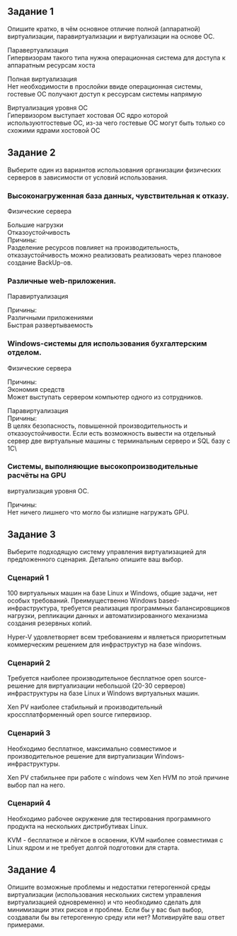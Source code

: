 ## Задание 1
Опишите кратко, в чём основное отличие полной (аппаратной) виртуализации, паравиртуализации и виртуализации на основе ОС.

Паравертуализация\
Гипервизорам такого типа нужна операционная система для доступа к аппаратным ресурсам хоста

Полная виртуализация\
Нет необходимости в прослойки ввиде операционная системы, гостевые ОС получают доступ к рессурсам системы напрямую

Виртуализация уровня ОС\
Гипервизором выступает хостовая ОС ядро которой используютгостевые ОС, из-за чего гостевые ОС могут быть только со схожими ядрами хостовой ОС


## Задание 2
Выберите один из вариантов использования организации физических серверов в зависимости от условий использования.

### Высоконагруженная база данных, чувствительная к отказу.
Физические сервера

Большие нагрузки\
Отказоустойчивость\
Причины:\
Разделение ресурсов повлияет на производительность, отказаустойчивость можно реализовать реализовать через плановое создание BackUp-ов.

### Различные web-приложения.
Паравиртуализация

Причины:\
Различными приложениями\
Быстрая развертываемость

### Windows-системы для использования бухгалтерским отделом.
Физические сервера

Причины:\
Экономия средств\
Может выступать сервером компьютер одного из сотрудников.

Паравиртуализация\
Причины:\
В целях безопасность, повышенной производительность и отказоустойчивости.
Если есть возможность вывести на отдельный сервер две виртуальные машины с терминальным серверо  и SQL базу c 1С\


### Системы, выполняющие высокопроизводительные расчёты на GPU
виртуализация уровня ОС. 

Причины:\
Нет ничего лишнего что  могло бы излишне нагружать GPU.


## Задание 3
Выберите подходящую систему управления виртуализацией для предложенного сценария. Детально опишите ваш выбор.

### Cценарий 1
100 виртуальных машин на базе Linux и Windows, общие задачи, нет особых требований. Преимущественно Windows based-инфраструктура, требуется реализация программных балансировщиков нагрузки, репликации данных и автоматизированного механизма создания резервных копий.

Hyper-V удовлетворяет всем требованиеям и являеться приоритетным коммерческим решением для инфраструктур на базе windows.


### Cценарий 2
Требуется наиболее производительное бесплатное open source-решение для виртуализации небольшой (20-30 серверов) инфраструктуры на базе Linux и Windows виртуальных машин.

Xen PV наиболее стабильный и производительный кроссплатформенный open source гипервизор.

### Cценарий 3
Необходимо бесплатное, максимально совместимое и производительное решение для виртуализации Windows-инфраструктуры.

Xen PV стабильнее при работе с windows чем Xen HVM по этой причине выбор пал на него.


### Cценарий 4
Необходимо рабочее окружение для тестирования программного продукта на нескольких дистрибутивах Linux.

KVM - бесплатное и лёгкое в освоении, KVM наиболее совместимая с Linux ядром и не требует долгой подготовки для старта.



## Задание 4
Опишите возможные проблемы и недостатки гетерогенной среды виртуализации (использования нескольких систем управления виртуализацией одновременно) и что необходимо сделать для минимизации этих рисков и проблем. Если бы у вас был выбор, создавали бы вы гетерогенную среду или нет? Мотивируйте ваш ответ примерами.

